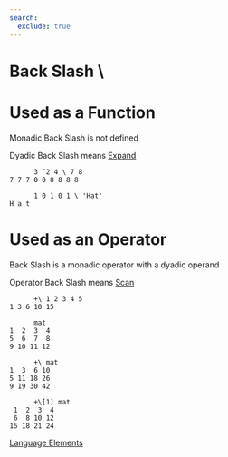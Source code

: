 ```yaml
---
search:
  exclude: true
---
```

<h1 class="heading"><span class="name">Back Slash</span> <span class="command">\</span></h1>

# Used as a Function

Monadic Back Slash is not defined

Dyadic Back Slash means
[Expand](../primitive-functions/expand.md)
```apl
      3 ¯2 4 \ 7 8
7 7 7 0 0 8 8 8 8

      1 0 1 0 1 \ 'Hat'
H a t
```

# Used as an Operator

Back Slash is a monadic operator with a dyadic operand

Operator Back Slash means
[Scan](../primitive-operators/scan.md)
```apl
      +\ 1 2 3 4 5
1 3 6 10 15

      mat
1  2  3  4
5  6  7  8
9 10 11 12
      
      +\ mat
1  3  6 10
5 11 18 26
9 19 30 42

      +\[1] mat
 1  2  3  4
 6  8 10 12
15 18 21 24
```
[Language Elements](./language-elements.md)


